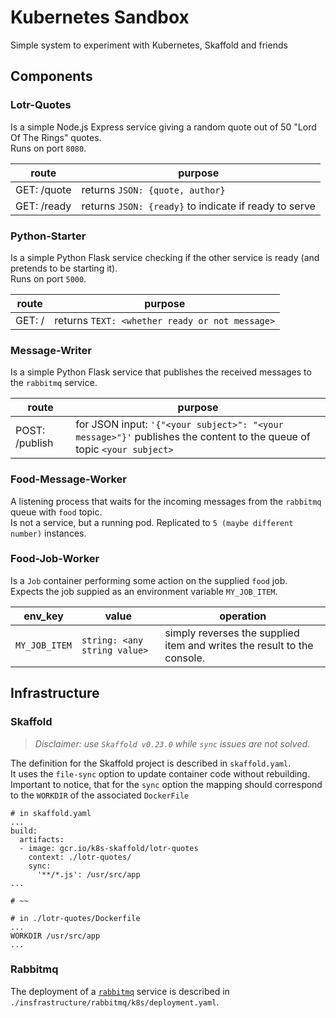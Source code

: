 # Kubernetes Sandbox
Simple system to experiment with Kubernetes, Skaffold and friends  



## Components  

### Lotr-Quotes
Is a simple Node.js Express service giving a random quote out of 50 "Lord Of The Rings" quotes.   
Runs on port `8080`.


| route | purpose |
| --- | --- |
| GET: /quote | returns `JSON: {quote, author}` |
| GET: /ready | returns `JSON: {ready}` to indicate if ready to serve |


### Python-Starter
Is a simple Python Flask service checking if the other service is ready (and pretends to be starting it).  
Runs on port `5000`.


| route | purpose |
| --- | --- |
| GET: / | returns `TEXT: <whether ready or not message>` |

### Message-Writer
Is a simple Python Flask service that publishes the received messages to the `rabbitmq` service.


| route | purpose |
| --- | --- |
| POST: /publish | for JSON input: `'{"<your subject>": "<your message>"}'` publishes the content to the queue of topic `<your subject>` |

### Food-Message-Worker
A listening process that waits for the incoming messages from the `rabbitmq` queue with `food` topic.  
Is not a service, but a running pod. Replicated to `5 (maybe different number)` instances.  

### Food-Job-Worker
Is a `Job` container performing some action on the supplied `food` job.  
Expects the job suppied as an environment variable `MY_JOB_ITEM`.  
 

| env_key | value | operation |
| --- | --- | --- |
| `MY_JOB_ITEM` | `string: <any string value>` | simply reverses the supplied item and writes the result to the console. |



## Infrastructure

### Skaffold
> _Disclaimer: use `Skaffold v0.23.0` while `sync` issues are not solved_.  

The definition for the Skaffold project is described in `skaffold.yaml`.  
It uses the `file-sync` option to update container code without rebuilding.  
Important to notice, that for the `sync` option the mapping should correspond to the `WORKDIR` of the associated `DockerFile`

```
# in skaffold.yaml
...
build:
  artifacts:
  - image: gcr.io/k8s-skaffold/lotr-quotes
    context: ./lotr-quotes/
    sync:
      '**/*.js': /usr/src/app
...

# ~~

# in ./lotr-quotes/Dockerfile
...
WORKDIR /usr/src/app
...
```

### Rabbitmq
The deployment of a [`rabbitmq`](https://www.rabbitmq.com/) service is described in `./insfrastructure/rabbitmq/k8s/deployment.yaml`.  


